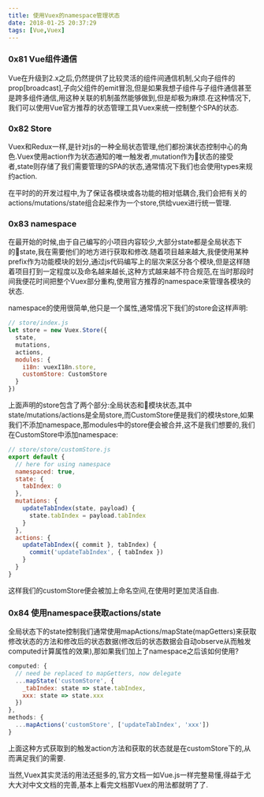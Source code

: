 ```yaml
---
title: 使用Vuex的namespace管理状态
date: 2018-01-25 20:37:29
tags: [Vue,Vuex]
---
```


### 0x81 Vue组件通信

Vue在升级到2.x之后,仍然提供了比较灵活的组件间通信机制,父向子组件的prop[broadcast],子向父组件的emit冒泡,但是如果我想子组件与子组件通信甚至是跨多组件通信,用这种关联的机制虽然能够做到,但是却极为麻烦.在这种情况下,我们可以使用Vue官方推荐的状态管理工具Vuex来统一控制整个SPA的状态.

### 0x82 Store

Vuex和Redux一样,是针对js的一种全局状态管理,他们都扮演状态控制中心的角色.Vuex使用action作为状态通知的唯一触发者,mutation作为状态的接受者,state则存储了我们需要管理的SPA的状态,通常情况下我们也会使用types来规约action.

在平时的的开发过程中,为了保证各模块或各功能的相对低耦合,我们会把有关的actions/mutations/state组合起来作为一个store,供给vuex进行统一管理.

<!--more-->

### 0x83 namespace

在最开始的时候,由于自己编写的小项目内容较少,大部分state都是全局状态下的state,我在需要他们的地方进行获取和修改.随着项目越来越大,我便使用某种prefix作为功能模块的划分,通过js代码编写上的层次来区分各个模块,但是这样随着项目打到一定程度以及命名越来越长,这种方式越来越不符合规范,在当时那段时间我便花时间把整个Vuex部分重构,使用官方推荐的namespace来管理各模块的状态.

namespace的使用很简单,他只是一个属性,通常情况下我们的store会这样声明:

```JavaScript
// store/index.js
let store = new Vuex.Store({
  state,
  mutations,
  actions,
  modules: {
    i18n: vuexI18n.store,
    customStore: CustomStore
  }
})
```

上面声明的store包含了两个部分:全局状态和模块状态,其中state/mutations/actions是全局store,而CustomStore便是我们的模块store,如果我们不添加namespace,那modules中的store便会被合并,这不是我们想要的,我们在CustomStore中添加namespace:

```JavaScript
// store/store/customStore.js
export default {
  // here for using namespace
  namespaced: true,
  state: {
    tabIndex: 0
  },
  mutations: {
    updateTabIndex(state, payload) {
      state.tabIndex = payload.tabIndex
    }
  },
  actions: {
    updateTabIndex({ commit }, tabIndex) {
      commit('updateTabIndex', { tabIndex })
    }
  }
}
```

这样我们的customStore便会被加上命名空间,在使用时更加灵活自由.

### 0x84 使用namespace获取actions/state

全局状态下的state控制我们通常使用mapActions/mapState(mapGetters)来获取修改状态的方法和修改后的状态数据(修改后的状态数据会自动observe从而触发computed计算属性的效果),那如果我们加上了namespace之后该如何使用?

```JavaScript
computed: {
  // need be replaced to mapGetters, now delegate
  ...mapState('customStore', {
    _tabIndex: state => state.tabIndex,
    xxx: state => state.xxx
  })
},
methods: {
  ...mapActions('customStore', ['updateTabIndex', 'xxx'])
}
```

上面这种方式获取到的触发action方法和获取的状态就是在customStore下的,从而满足我们的需要.

当然,Vuex其实灵活的用法还挺多的,官方文档一如Vue.js一样完整易懂,得益于尤大大对中文文档的完善,基本上看完文档那Vuex的用法都就明了了.
